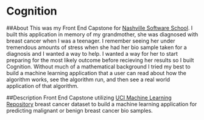 # Cognition
##About
This was my Front End Capstone for [Nashville Software School](http://nashvillesoftwareschool.com/). I built this application in memory of my grandmother, she was diagnosed with breast cancer when I was a teenager. I remember seeing her under tremendous amounts of stress when she had her bio sample taken for a diagnosis and I wanted a way to help. I wanted a way for her to start preparing for the most likely outcome before recieving her results so I built Cognition. Without much of a mathematical background I tried my best to build a machine learning application that a user can read about how the algorithm works, see the algorithm run, and then see a real world application of that algorithm.

##Description
Front End Capstone utilizing [UCI Machine Learning Repository](https://archive.ics.uci.edu/ml/datasets.html) breast cancer dataset to build a machine learning application for predicting malignant or benign breast cancer bio samples.
